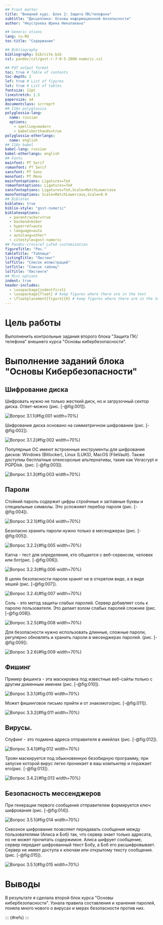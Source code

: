 ```yaml
---
## Front matter
title: "Внешний курс. Блок 2: Защита ПК/телефона"
subtitle: "Дисцеплина: Основы информационной безопасности"
author: "Неустроева Ирина Николаевна"

## Generic otions
lang: ru-RU
toc-title: "Содержание"

## Bibliography
bibliography: bib/cite.bib
csl: pandoc/csl/gost-r-7-0-5-2008-numeric.csl

## Pdf output format
toc: true # Table of contents
toc-depth: 2
lof: true # List of figures
lot: true # List of tables
fontsize: 12pt
linestretch: 1.5
papersize: a4
documentclass: scrreprt
## I18n polyglossia
polyglossia-lang:
  name: russian
  options:
	- spelling=modern
	- babelshorthands=true
polyglossia-otherlangs:
  name: english
## I18n babel
babel-lang: russian
babel-otherlangs: english
## Fonts
mainfont: PT Serif
romanfont: PT Serif
sansfont: PT Sans
monofont: PT Mono
mainfontoptions: Ligatures=TeX
romanfontoptions: Ligatures=TeX
sansfontoptions: Ligatures=TeX,Scale=MatchLowercase
monofontoptions: Scale=MatchLowercase,Scale=0.9
## Biblatex
biblatex: true
biblio-style: "gost-numeric"
biblatexoptions:
  - parentracker=true
  - backend=biber
  - hyperref=auto
  - language=auto
  - autolang=other*
  - citestyle=gost-numeric
## Pandoc-crossref LaTeX customization
figureTitle: "Рис."
tableTitle: "Таблица"
listingTitle: "Листинг"
lofTitle: "Список иллюстраций"
lotTitle: "Список таблиц"
lolTitle: "Листинги"
## Misc options
indent: true
header-includes:
  - \usepackage{indentfirst}
  - \usepackage{float} # keep figures where there are in the text
  - \floatplacement{figure}{H} # keep figures where there are in the text
---
```



# Цель работы
 
Выполненить контрольные задания второго блока "Защита ПК/телефона" внешнего курса "Основы кибербезопасности".

# Выполнение заданий блока "Основы Кибербезопасности"

## Шифрование диска

Шифровать нужно не только жесткий диск, но и загрузочный сектор диска. Ответ-можно (рис. [-@fig:001]).

![Вопрос 3.1.1](image/1.png){#fig:001 width=70%}

Шифрование диска основано на симметричном шифровании (рис. [-@fig:002]).

![Вопрос 3.1.2](image/2.png){#fig:002 width=70%}

Популярные ОС имеют встроенные инструменты для шифрования дисков: Windows (Bitlocker), Linux (LUKS), MacOS (FileVault). Также доступны бесплатные опенсорсные альтернативы, такие как Veracrypt и PGPDisk. (рис. [-@fig:003]).

![Вопрос 3.1.3](image/3.png){#fig:003 width=70%}

## Пароли

Стойкий пароль содержит цифры стройчные и заглавные буквы и специальные символы. Это усложняет перебор пароля (рис. [-@fig:004]).

![Вопрос 3.2.1](image/4.png){#fig:004 width=70%}

Безопасно хранить пароли нужно только в месенджерах  (рис. [-@fig:005]).

![Вопрос 3.2.2](image/5.png){#fig:005 width=70%}

Капча - тест для определения, кто общается с веб-сервисом, человек или бот(рис. [-@fig:006]).

![Вопрос 3.2.3](image/6.png){#fig:006 width=70%}

В целях безопасности пароли хранят не в открвтом виде, а в виде хешей (рис. [-@fig:007]).

![Вопрос 3.2.4](image/7.png){#fig:007 width=70%}

Соль - это метод защиты слабых паролей. Сервер добавляет соль к паролю пользователя. Это делает взлом слабых паролей сложнее (рис. [-@fig:008]).

![Вопрос 3.2.5](image/8.png){#fig:008 width=70%}

Для безопасности нужно использовать длинные, сложные пароли, регулярно обновлять и хранить пароли в месенджерах паролей. (рис. [-@fig:009]).

![Вопрос 3.2.6](image/9.png){#fig:009 width=70%}

##  Фишинг

Пример фишинга - эта маскировка под известные веб-сайты только с другим доменным именем (рис. [-@fig:010]).

![Вопрос 3.3.1](image/10.png){#fig:010 width=70%}

Может фишинговое письмо прийти и от знакомого(рис. [-@fig:011]).

![Вопрос 3.3.2](image/11.png){#fig:011 width=70%}

## Вирусы. 

Спуфинг - это подмена адреса отправителя в имейлах (рис. [-@fig:012]).

![Вопрос 3.4.1](image/12.png){#fig:012 width=70%}

 Троян маскируется под обыкновенную безобидную программу, при запуске которой вирус легко проникает в ваш компьютер и поражает его(рис. [-@fig:013]).

![Вопрос 3.4.2](image/13.png){#fig:013 width=70%}

## Безопасность мессенджеров

При генерации первого сообщения отправителем формируется ключ шифрования (рис. [-@fig:014]).

![Вопрос 3.5.1](image/14.png){#fig:014 width=70%}

Сквозное шифрование позволяет передавать сообщения между пользователями (Алиса и Боб) так, что сервер знает только адресата, но не может прочитать содержимое. Алиса шифрует сообщение, сервер передает шифрованный текст Бобу, а Боб его расшифровывает. Сервер не имеет доступа к ключам или открытому тексту сообщения. (рис. [-@fig:015]).

![Вопрос 3.5.1](image/15.png){#fig:015 width=70%}

# Выводы

В результате я сделала второй блок курса "Основы кибербезопасности". Узнала правила составления и хранения паролей, поняла много нового о вирусах и мерах безопасности против них.

::: {#refs}
:::
